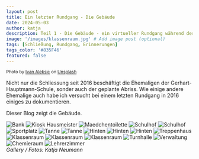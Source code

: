 ```yaml
---
layout: post
title: Ein letzter Rundgang - Die Gebäude
date: 2024-05-03
author: katja
description: Teil 1 - Die Gebäude - ein virtueller Rundgang während der Verabschiedung
image: '/images/klassenraum.jpg' # Add image post (optional)
tags: [Schließung, Rundgang, Erinnerungen]
tags_color: '#835F46'
featured: false
---
```

<small>Photo by <a href="https://unsplash.com/@ivalex?utm_content=creditCopyText&utm_medium=referral&utm_source=unsplash">Ivan Aleksic</a> on <a href="https://unsplash.com/photos/brown-wooden-table-and-chairs-PDRFeeDniCk?utm_content=creditCopyText&utm_medium=referral&utm_source=unsplash">Unsplash</a></small>
  

Nicht nur die Schliessung seit 2016 beschäftigt die Ehemaligen der Gerhart-Hauptmann-Schule, sonder auch der geplante Abriss.
Wie einige andere Ehemalige auch habe ich versucht bei einem letzten Rundgang in 2016 einiges zu dokumentieren.

Dieser Blog zeigt die Gebäude.

<div class="gallery-box">
  <div class="gallery gallery--post">
    <img src="/images/fb_ghs_gebaeude_02_07_16/baenke1.jpg" loading="lazy" alt="Bank">
    <img src="/images/fb_ghs_gebaeude_02_07_16/kiosk_hausmeister1.jpg" loading="lazy" alt="Kiosk Hausmeister">
    <img src="/images/fb_ghs_gebaeude_02_07_16/maedchentoilette1.jpg" loading="lazy" alt="Maedchentoilette">
    <img src="/images/fb_ghs_gebaeude_02_07_16/schulhof_ueberblick1.jpg" loading="lazy" alt="Schulhof">
    <img src="/images/fb_ghs_gebaeude_02_07_16/schulhof_ueberblick2.jpg" loading="lazy" alt="Schulhof">
    <img src="/images/fb_ghs_gebaeude_02_07_16/sportplatz1.jpg" loading="lazy" alt="Sportplatz">
    <img src="/images/fb_ghs_gebaeude_02_07_16/tanne1.jpg" loading="lazy" alt="Tanne">
    <img src="/images/fb_ghs_gebaeude_02_07_16/tanne2.jpg" loading="lazy" alt="Tanne">
    <img src="/images/fb_ghs_gebaeude_02_07_16/trakt_klassenraeume_hinten1.jpg" loading="lazy" alt="Hinten">
    <img src="/images/fb_ghs_gebaeude_02_07_16/trakt_klassenraeume_hinten2.jpg" loading="lazy" alt="Hinten">
    <img src="/images/fb_ghs_gebaeude_02_07_16/trakt_klassenraeume_hinten3.jpg" loading="lazy" alt="Hinten">
    <img src="/images/fb_ghs_gebaeude_02_07_16/trakt_klassenraeume_treppenhaeuser1.jpg" loading="lazy" alt="Treppenhaus">
    <img src="/images/fb_ghs_gebaeude_02_07_16/trakt_klassenraeume1.jpg" loading="lazy" alt="Klassenraum">
    <img src="/images/fb_ghs_gebaeude_02_07_16/trakt_klassenraeume2.jpg" loading="lazy" alt="Klassenraum">
    <img src="/images/fb_ghs_gebaeude_02_07_16/trakt_klassenraeume3.jpg" loading="lazy" alt="Klassenraum">
    <img src="/images/fb_ghs_gebaeude_02_07_16/turnhalle1.jpg" loading="lazy" alt="Turnhalle">
    <img src="/images/fb_ghs_gebaeude_02_07_16/verwaltungstrakt_atrium1.jpg" loading="lazy" alt="Verwaltung">
    <img src="/images/fb_ghs_gebaeude_02_07_16/verwaltungstrakt_chemieraum1.jpg" loading="lazy" alt="Chemieraum">
    <img src="/images/fb_ghs_gebaeude_02_07_16/verwaltungstrakt_lehrerzimmer1.jpg" loading="lazy" alt="Lehrerzimmer">
    </div>
  <em>Gallery / <a target="_blank">Fotos: Katja Neumann</a></em>
</div>
